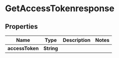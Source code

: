 

# GetAccessTokenresponse


## Properties

| Name | Type | Description | Notes |
|------------ | ------------- | ------------- | -------------|
|**accessToken** | **String** |  |  |



